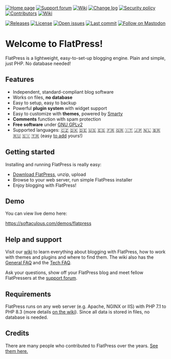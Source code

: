 [![Home page](https://img.shields.io/badge/Home%20page-🏠-555?style=plastic)](https://www.flatpress.org "Home page")
[![Support forum](https://img.shields.io/badge/Support%20forum-💬-555?style=plastic)](https://forum.flatpress.org "Support forum")
[![Wiki](https://img.shields.io/badge/Wiki-📖-555?style=plastic)](https://wiki.flatpress.org "Wiki")
[![Change log](https://img.shields.io/badge/Change%20log-📜-555?style=plastic)](./CHANGELOG.md "Change log")
[![Security policy](https://img.shields.io/badge/Security%20policy-⚡-555?style=plastic)](./SECURITY.md "Security policy")
[![Contributors](https://img.shields.io/badge/Contributors-😎-555?style=plastic)](./CONTRIBUTORS.md "Contributors")
[![Wiki](https://img.shields.io/badge/Donate-💛-555?style=plastic&logo=paypal)](https://www.flatpress.org/donate "Send us a little Thank You")

[![Releases](https://img.shields.io/github/release/flatpressblog/flatpress.svg?label=Latest%20release&style=plastic)](https://github.com/flatpressblog/flatpress/releases "See all releases")
[![License](https://img.shields.io/github/license/flatpressblog/flatpress.svg?style=plastic)](./LICENSE.md "License")
[![Open issues](https://img.shields.io/github/issues-raw/flatpressblog/flatpress?style=plastic)](https://github.com/flatpressblog/flatpress/issues "See open issues")
[![Last commit](https://img.shields.io/github/last-commit/flatpressblog/flatpress?style=plastic)](https://github.com/flatpressblog/flatpress/commits/ "Last commit")
<a href="https://fosstodon.org/@flatpress" title="Follow on Mastodon"><img src="https://img.shields.io/mastodon/follow/326815?domain=https%3A%2F%2Ffosstodon.org&style=social" alt="Follow on Mastodon"></a>

# Welcome to FlatPress!
FlatPress is a lightweight, easy-to-set-up blogging engine. Plain and simple, just PHP. No database needed!

## Features
- Independent, standard-compliant blog software
- Works on files, __no database__
- Easy to setup, easy to backup
- Powerful __plugin system__ with widget support
- Easy to customize with __themes__, powered by [Smarty](http://www.smarty.net/)
- __Comments__ function with spam protection
- __Free software__ under [GNU GPLv2](LICENSE.md)
- Supported languages: [🇨🇿](## "Čeština") [🇩🇰](## "Dansk") [🇩🇪](## "Deutsch") [🇺🇸](## "English") [🇪🇸](## "Español") [🇫🇷](## "Français") [🇬🇷](## "Ελληνικά") [🇮🇹](## "Italiano") [🇯🇵](## "日本語") [🇳🇱](## "Nederlands") [🇧🇷](## "Português Brasileiro") [🇷🇺](## "Русский") [🇸🇮](## "Slovenski") [🇹🇷](## "Türkçe") (easy [to add](https://wiki.flatpress.org/doc:lang:packs:guidelines) yours!)

## Getting started
Installing and running FlatPress is really easy:
- [Download FlatPress](https://www.flatpress.org/download), unzip, upload
- Browse to your web server, run simple FlatPress installer
- Enjoy blogging with FlatPress!

## Demo
You can view live demo here:

https://softaculous.com/demos/flatpress

## Help and support
Visit our [wiki](https://wiki.flatpress.org) to learn everything about blogging with FlatPress, how to work with themes and plugins and where to find them. The wiki also has the [General FAQ](https://wiki.flatpress.org/doc:faq) and the [Tech FAQ](https://wiki.flatpress.org/doc:techfaq).

Ask your questions, show off your FlatPress blog and meet fellow FlatPressers at the [support forum](https://forum.flatpress.org).

## Requirements
FlatPress runs on any web server (e.g. Apache, NGINX or IIS) with PHP 7.1 to PHP 8.3 (more details [on the wiki](https://wiki.flatpress.org/doc:techfaq#what_is_required_to_run_flatpress)). Since all data is stored in files, no database is needed.

## Credits
There are many people who contributed to FlatPress over the years. [See them here.](./CONTRIBUTORS.md)
